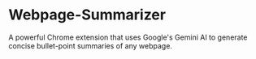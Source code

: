 # Webpage-Summarizer
A powerful Chrome extension that uses Google's Gemini AI to generate concise bullet-point summaries of any webpage.
